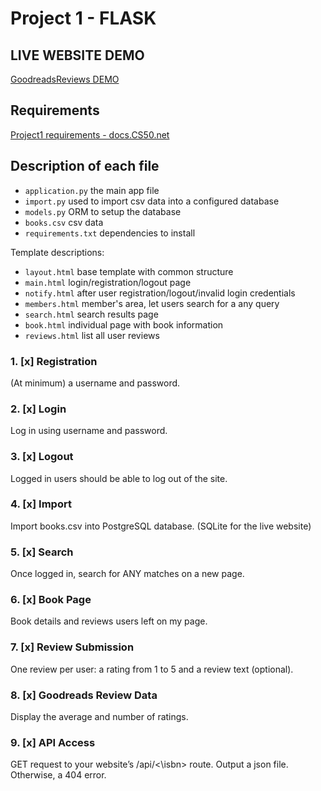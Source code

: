 # Project 1 - FLASK

## LIVE WEBSITE DEMO

[GoodreadsReviews DEMO](https://goodreadsreview.pythonanywhere.com)

## Requirements

[Project1 requirements - docs.CS50.net](https://docs.cs50.net/web/2018/x/projects/1/project1.html)

## Description of each file

- `application.py` the main app file  
- `import.py` used to import csv data into a configured database  
- `models.py` ORM to setup the database  
- `books.csv` csv data  
- `requirements.txt` dependencies to install

Template descriptions:

- `layout.html` base template with common structure
- `main.html` login/registration/logout page
- `notify.html` after user registration/logout/invalid login credentials
- `members.html` member's area, let users search for a any query
- `search.html` search results page
- `book.html` individual page with book information
- `reviews.html` list all user reviews

### 1. [x] Registration

(At minimum) a username and password.

### 2. [x] Login

Log in using username and password.

### 3. [x] Logout

Logged in users should be able to log out of the site.

### 4. [x] Import

Import books.csv into PostgreSQL database. (SQLite for the live website)

### 5. [x] Search

Once logged in, search for ANY matches on a new page.

### 6. [x] Book Page

Book details and reviews users left on my page.

### 7. [x] Review Submission

One review per user: a rating from 1 to 5 and a review text (optional).

### 8. [x] Goodreads Review Data

Display the average and number of ratings.

### 9. [x] API Access

GET request to your website’s /api/<\isbn> route. Output a json file. Otherwise, a 404 error.
